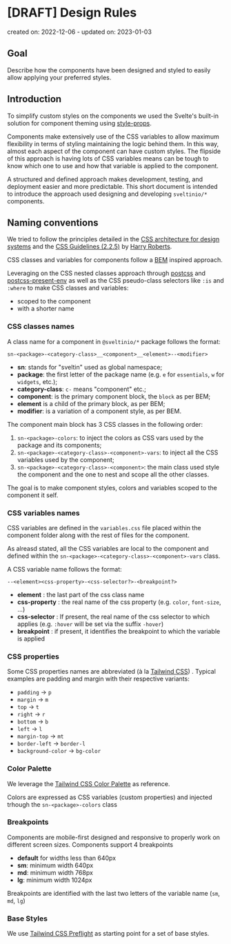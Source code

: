 # [DRAFT] Design Rules

created on: 2022-12-06 - updated on: 2023-01-03

## Goal

Describe how the components have been designed and styled to easily allow applying your preferred styles.

## Introduction

To simplify custom styles on the components we used the Svelte's built-in solution for component theming using [style-props].

Components make extensively use of the CSS variables to allow maximum flexibility in terms of styling maintaining the logic behind them. In this way, almost each aspect of the component can have custom styles. The flipside of this approach is having lots of CSS variables means can be tough to know which one to use and how that variable is applied to the component.

A structured and defined approach makes development, testing, and deployment easier and more predictable. This short document is intended to introduce the approach used designing and developing `sveltinio/*` components.

## Naming conventions

We tried to follow the principles detailed in the [CSS architecture for design systems] and the [CSS Guidelines (2.2.5)] by [Harry Roberts].

CSS classes and variables for components follow a [BEM] inspired approach.

Leveraging on the CSS nested classes approach through [postcss] and [postcss-present-env] as well as the CSS pseudo-class selectors like `:is` and `:where` to make CSS classes and variables:

- scoped to the component
- with a shorter name

### CSS classes names

A class name for a component in `@sveltinio/*` package follows the format:

`sn-<package>-<category-class>__<component>__<element>--<modifier>`

- **sn**: stands for "sveltin" used as global namespace;
- **package**: the first letter of the package name (e.g. `e` for `essentials`, `w` for `widgets`, etc.);
- **category-class**: `c-` means "component" etc.;
- **component**: is the primary component block, the `block` as per BEM;
- **element** is a child of the primary block, as per BEM;
- **modifier**: is a variation of a component style, as per BEM.

The component main block has 3 CSS classes in the following order:

1. `sn-<package>-colors`: to inject the colors as CSS vars used by the package and its components;
2. `sn-<package>-<category-class>-<component>-vars`: to inject all the CSS variables used by the component;
3. `sn-<package>-<category-class>-<component>`: the main class used style the component and the one to nest and scope all the other classes.

The goal is to make component styles, colors and variables scoped to the component it self.

### CSS variables names

CSS variables are defined in the `variables.css` file placed within the component folder along with the rest of files for the component.

As alreasd stated, all the CSS variables are local to the component and defined within the `sn-<package>-<category-class>-<component>-vars` class.

A CSS variable name follows the format:

`--<element><css-property>-<css-selector?>-<breakpoint?>`

- **element** : the last part of the css class name
- **css-property** : the real name of the css property (e.g. `color`, `font-size`, ...)
- **css-selector** : If present, the real name of the css selector to which applies (e.g. `:hover` will be set via the suffix `-hover`)
- **breakpoint** : if present, it identifies the breakpoint to which the variable is applied

### CSS properties

Some CSS properties names are abbreviated (à la [Tailwind CSS]) . Typical examples are padding and margin with their respective variants:

- `padding` -> `p`
- `margin` -> `m`
- `top` -> `t`
- `right` -> `r`
- `bottom` -> `b`
- `left` -> `l`
- `margin-top` -> `mt`
- `border-left` -> `border-l`
- `background-color` -> `bg-color`

### Color Palette

We leverage the [Tailwind CSS Color Palette] as reference.

Colors are expressed as CSS variables (custom properties) and injected trhough the ``sn-<package>-colors`` class

### Breakpoints

Components are mobile-first designed and responsive to properly work on different screen sizes.
Components support 4 breakpoints

- **default** for widths less than 640px
- **sm**: minimum width 640px
- **md**: minimum width 768px
- **lg**: minimum width 1024px

Breakpoints are identified with the last two letters of the variable name (`sm`, `md`, `lg`)

### Base Styles

We use [Tailwind CSS Preflight] as starting point for a set of base styles.

<!-- Resources -->
[style-props]: https://svelte.dev/docs#template-syntax-component-directives---style-props
[BEM]: https://en.bem.info/methodology/naming-convention/
[CSS architecture for design systems]: https://bradfrost.com/blog/post/css-architecture-for-design-systems/
[CSS Guidelines (2.2.5)]: https://cssguidelin.es/
[Harry Roberts]: http://csswizardry.com/
[postcss]: https://postcss.org/
[postcss-present-env]: https://github.com/csstools/postcss-plugins/tree/main/plugin-packs/postcss-preset-env
[Tailwind CSS]: https://tailwindcss.com
[Tailwind CSS Color Palette]: https://tailwindcss.com/docs/customizing-colors
[Tailwind CSS Preflight]: https://tailwindcss.com/docs/preflight

